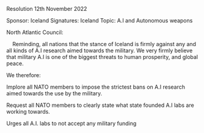 Resolution
12th November 2022


Sponsor: Iceland
Signatures: Iceland
Topic: A.I and Autonomous weapons  


North Atlantic Council:

  
    Reminding, all nations that the stance of Iceland is firmly against any and all kinds of A.I research aimed towards the military. We very firmly believe that military A.I is one of the biggest threats to human prosperity, and global peace.

We therefore:


Implore all NATO members to impose the strictest bans on A.I research aimed towards the use by the military.


Request all NATO members  to clearly state what state founded A.I labs are working towards.

Urges all A.I. labs to not accept any military funding